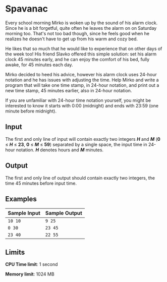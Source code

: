 # Spavanac

Every school morning Mirko is woken up by the sound of his alarm clock. Since he is a bit forgetful, quite often he leaves the alarm on on Saturday morning too. That's not too bad though, since he feels good when he realizes he doesn't have to get up from his warm and cozy bed.

He likes that so much that he would like to experience that on other days of the week too! His friend Slavko offered this simple solution: set his alarm clock 45 minutes early, and he can enjoy the comfort of his bed, fully awake, for 45 minutes each day.

Mirko decided to heed his advice, however his alarm clock uses 24-hour notation and he has issues with adjusting the time. Help Mirko and write a program that will take one time stamp, in 24-hour notation, and print out a new time stamp, 45 minutes earlier, also in 24-hour notation.

If you are unfamiliar with 24-hour time notation yourself, you might be interested to know it starts with 0:00 (midnight) and ends with 23:59 (one minute before midnight).

## Input

The first and only line of input will contain exactly two integers _**H**_ and _**M**_ (**0** ≤ _**H**_ ≤ **23**, **0** ≤ _**M**_ ≤ **59**) separated by a single space, the input time in 24-hour notation. _**H**_ denotes hours and _**M**_ minutes.

## Output

The first and only line of output should contain exactly two integers, the time 45 minutes before input time.

## Examples

Sample Input | Sample Output
-|-
`10 10` | `9 25`
`0 30` | `23 45`
`23 40` | `22 55`

## Limits

**CPU Time limit**: 1 second

**Memory limit**: 1024 MB